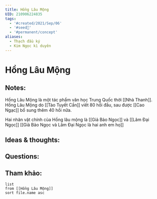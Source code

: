 ```yaml
---
title: Hồng Lâu Mộng
UID: 210906224835
tags:
  - '#created/2021/Sep/06'
  - '#seed🥜'
  - '#permanent/concept'
aliases:
  - Thạch đầu ký
  - Kim Ngọc kì duyên
---
```

# Hồng Lâu Mộng

## Notes:
Hồng Lâu Mộng là một tác phẩm văn học Trung Quốc thời [[Nhà Thanh]]. 
Hồng Lâu Mộng do [[Tào Tuyết Cần]] viết 80 hồi đầu, sau được [[Cao Ngạc]] bổ sung thêm 40 hồi nữa.

Hai nhân vật chính của Hồng lâu mộng là [[Giả Bảo Ngọc]] và [[Lâm Đại Ngọc]]
[[Giả Bảo Ngọc và Lâm Đại Ngọc là hai anh em họ]]
## Ideas & thoughts:

## Questions:


## Tham khảo:
```dataview
list
from [[Hồng Lâu Mộng]]
sort file.name asc
```
